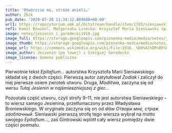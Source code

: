 ```yaml
---
title: 'Otwórzcie mi, stróże anieli…'
author: Zbik
pub_date: '2020-07-20 11:34:12.889688+00:00'
url1: https://repozytorium.umk.pl/bitstream/handle/item/1783/sieniawski.pdf
ref1: Kamil Dźwinel, Małgorzata Lisecka: Krzysztof Maria Sieniawski śpiewany. Wokół muzycznej interpretacji tekstu poetyckiego
image: notes/jesienin_i_gorodecki1916.jpg
image_full: https://storage.googleapis.com/piosenka-media/media/notes/jesienin_i_gorodecki1916.jpg
image_thumb: https://storage.googleapis.com/piosenka-media/media/notes/jesienin_i_gorodecki1916.jpg.0x300_q85_upscale.jpg
image_url: https://commons.wikimedia.org/wiki/File:1916._%D0%A1%D0%B5%D1%80%D0%B3%D0%B5%D0%B9_%D0%95%D1%81%D0%B5%D0%BD%D0%B8%D0%BD_%D0%B8_%D0%A1%D0%B5%D1%80%D0%B3%D0%B5%D0%B9_%D0%93%D0%BE%D1%80%D0%BE%D0%B4%D0%B5
image_author: Jesienin (po lewej) i Siergiej Gorodecki
image_license: domena publiczna
---
```


Pierwotnie tekst _Epitafium…_ autorstwa Krzysztofa Marii Sieniawskiego składał się z dwóch części. Pierwszą autor zatytułował _Zodiak_ i zaliczył do niej pierwsze osiem zwrotek utworu. Druga, _Modlitwa_, zaczyna się od wersu _Tutaj Jesienin w najśmieszniejszej z gier…_ 

Pozostała część utworu, czyli strofy 9–11, nie jest autorstwa Sieniawskiego – to wiersz samego Jesienina, przetłumaczony przez Władysława Broniewskiego. W oryginale zaczyna się on od słów _Отвори мне, страж заоблачный_. Sieniawski pierwszą strofę tego wiersza wybrał na motto swojego _Epitafium…_, zaś Gintrowski wplótł cały wiersz pomiędzy dwie części poematu.